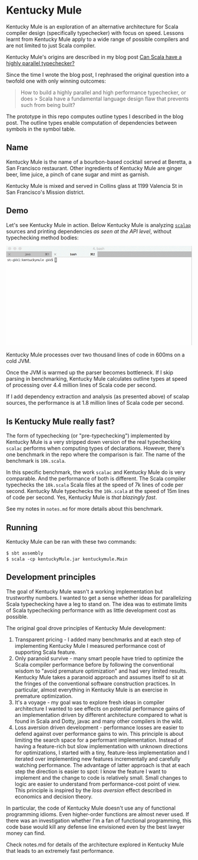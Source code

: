 # Kentucky Mule

Kentucky Mule is an exploration of an alternative architecture for Scala
compiler design (specifically typechecker) with focus on speed. Lessons learnt
from Kentucky Mule apply to a wide range of possible compilers and are not
limited to just Scala compiler.

Kentucky Mule's origins are described in my blog post [Can Scala have a highly
parallel
typechecker?](https://medium.com/@gkossakowski/can-scala-have-a-highly-parallel-typechecker-95cd7c146d20)

Since the time I wrote the blog post, I rephrased the original question into a
twofold one with only winning outcomes:

> How to build a highly parallel and high performance typechecker, or does >
Scala have a fundamental language design flaw that prevents such from being
built?

The prototype in this repo computes outline types I described in the blog post.
The outline types enable computation of dependencies between symbols in the
symbol table.

## Name

Kentucky Mule is the name of a bourbon-based cocktail served at Beretta,
a San Francisco restaurant. Other ingredients of Kentucky Mule are ginger beer,
lime juice, a pinch of cane sugar and mint as garnish.

Kentucky Mule is mixed and served in Collins glass at 1199 Valencia St in San
Francisco's Mission district.

## Demo

Let's see Kentucky Mule in action. Below Kentucky Mule is analyzing
[`scalap`](https://github.com/scala/scala/tree/2.12.x/src/scalap/scala/tools/scalap)
sources and printing dependencies *as seen at the API level*, without
typechecking method bodies:

![Kentucky Mule processing scalap sources](kentuckymule_scalap.gif)

Kentucky Mule processes over two thousand lines of code in 600ms on a cold
JVM.

Once the JVM is warmed up the parser becomes bottleneck. If I skip parsing in
benchmarking, Kentucky Mule calculates outline types at speed of processing over
4.4 million lines of Scala code per second.

If I add dependency extraction and analysis (as presented above) of scalap
sources, the performance is at 1.8 million lines of Scala code per second.

## Is Kentucky Mule really fast?

The form of typechecking (or "pre-typechecking") implemented by Kentucky Mule
is a very stripped down version of the real typechecking `scalac` performs when
computing types of declarations. However, there's one benchmark in the repo
where the comparison is fair. The name of the benchmark is `10k.scala`.

In this specific benchmark, the work `scalac` and Kentucky Mule do is very
comparable. And the performance of both is different. The Scala compiler
typechecks the `10k.scala` Scala files at the speed of 7k lines of code per
second. Kentucky Mule typechecks the `10k.scala` at the speed of 15m lines of
code per second. Yes, Kentucky Mule is _that blazingly fast_.

See my notes in `notes.md` for more details about this benchmark.

## Running

Kentucky Mule can be ran with these two commands:

```
$ sbt assembly
$ scala -cp kentuckyMule.jar kentuckymule.Main
```

## Development principles

The goal of Kentucky Mule wasn't a working implementation but trustworthy
numbers. I wanted to get a sense whether ideas for parallelizing Scala
typechecking have a leg to stand on. The idea was to estimate limits of Scala
typechecking performance with as little development cost as possible.

The original goal drove principles of Kentucky Mule development:

  1. Transparent pricing - I added many benchmarks and at each step of
  implementing Kentucky Mule I measured performance cost of supporting Scala
  feature.
  2. Only paranoid survive - many smart people have tried to optimize the Scala
  compiler performance before by following the conventional wisdom to "avoid premature
  optimization" and had very limited results. Kentucky Mule takes a paranoid
  approach and assumes itself to sit at the fringes of the conventional
  software construction practices. In particular, almost everything in Kentucky
  Mule is an exercise in premature optimization.
  3. It's a voyage - my goal was to explore fresh ideas in compiler architecture
  I wanted to see effects on potential performance gains of an implementation
  driven by different architecture compared to what is found in Scala and Dotty,
  javac and many other compilers in the wild.
  4. Loss aversion driven development - performance losses are easier to defend
  against over performance gains to win. This principle is about limiting the
  search space for a performant implementation. Instead of having a feature-rich
  but slow implementation with unknown directions for optimizations, I started
  with a tiny, feature-less implementation and I iterated over implementing
  new features incrementally and carefully watching performance. The advantage
  of latter approach is that at each step the direction is easier to spot:
  I know the feature I want to implement and the change to code is relatively
  small. Small changes to logic are easier to understand from performance-cost
  point of view. This principle is inspired by the _loss aversion_ effect
  described in economics and decision theory.

In particular, the code of Kentucky Mule doesn't use any of functional
programming idioms. Even higher-order functions are almost never used. If there
was an investigation whether I'm a fan of functional programming, this code
base would kill any defense line envisioned even by the best lawyer money
can find.

Check notes.md for details of the architecture explored in Kentucky Mule that
leads to an extremely fast performance.

